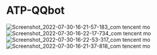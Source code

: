 # ATP-QQbot
![Screenshot_2022-07-30-16-21-57-183_com tencent mo](https://user-images.githubusercontent.com/71015663/183230390-0c11afc8-28c3-40a9-81e0-47607caa8531.jpg)
![Screenshot_2022-07-30-16-22-17-734_com tencent mo](https://user-images.githubusercontent.com/71015663/183230392-3c9bdff2-f21b-4169-9e2e-da3c1c1c6a6e.jpg)
![Screenshot_2022-07-30-16-22-53-317_com tencent mo](https://user-images.githubusercontent.com/71015663/183230398-5bce1483-2717-4a79-b0bb-3ab3734d966a.jpg)
![Screenshot_2022-07-30-16-21-37-818_com tencent mo](https://user-images.githubusercontent.com/71015663/183230400-5ec6bcd6-08f6-4960-96a6-a483f6e3fe51.jpg)
